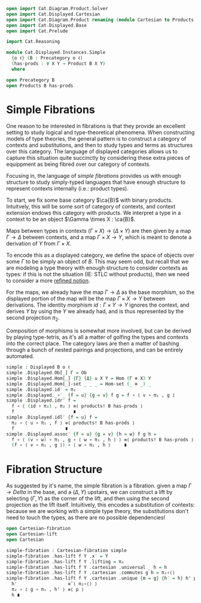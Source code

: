 ```agda
open import Cat.Diagram.Product.Solver
open import Cat.Displayed.Cartesian
open import Cat.Diagram.Product renaming (module Cartesian to Products)
open import Cat.Displayed.Base
open import Cat.Prelude

import Cat.Reasoning

module Cat.Displayed.Instances.Simple
  {o ℓ} (B : Precategory o ℓ)
  (has-prods : ∀ X Y → Product B X Y)
  where

open Precategory B
open Products B has-prods
```

# Simple Fibrations

One reason to be interested in fibrations is that they provide an
excellent setting to study logical and type-theoretical phenomena.
When constructing models of type theories, the general pattern
is to construct a category of contexts and substitutions, and then
to study types and terms as structures over this category.
The language of displayed categories allows us to capture this situation
quite succinctly by considering these extra pieces of equippment as
being fibred over our category of contexts.

Focusing in, the language of *simple fibrations* provides us with enough
structure to study simply-typed languages that have enough structure
to represent contexts internally (i.e.: product types).

To start, we fix some base category $\ca{B}$ with binary products.
Intuitvely, this will be some sort of category of contexts, and
context extension endows this category with products. We interpret a
type in a context to be an object $\Gamma \times X : \ca{B}$.

Maps between types in contexts $(\Gamma \times X) \to (\Delta \times Y)$
are then given by a map $\Gamma \to \Delta$ between contexts, and a
map $\Gamma \times X \to Y$, which is meant to denote a derivation
of $Y$ from $\Gamma \times X$.

To encode this as a displayed category, we define the space of
objects over some $\Gamma$ to be simply an object of $B$.
This may seem odd, but recall that we are modeling a type theory with
enough structure to consider contexts as types: if this is not the
situation (IE: STLC without products), then we need to consider a more
[refined notion].

[refined notion]: Cat.Displayed.Instances.CT-Structure.html

For the maps, we already have the map $\Gamma \to \Delta$ as the
base morphism, so the displayed portion of the map will be the
map $\Gamma \times X \to Y$ between derivations. The identity
morphism $id : \Gamma \times Y \to Y$ ignores the context, and
derives $Y$ by using the $Y$ we already had, and is thus represented
by the second projection $\pi_2$.

Composition of morphisms is somewhat more involved, but can be derived
by playing type-tetris, as it's all a matter of golfing the types
and contexts into the correct place. The category laws are then a matter
of bashing through a bunch of nested pairings and projections, and
can be entirely automated.

```agda
simple : Displayed B o ℓ
simple .Displayed.Ob[_] Γ = Ob
simple .Displayed.Hom[_] {Γ} {Δ} u X Y = Hom (Γ ⊗ X) Y
simple .Displayed.Hom[_]-set _ _ _ = Hom-set (_ ⊗ _) _
simple .Displayed.id′ = π₂
simple .Displayed._∘′_ {f = u} {g = v} f g = f ∘ ⟨ v ∘ π₁ , g ⟩
simple .Displayed.idr′ f =
  f ∘ ⟨ (id ∘ π₁) , π₂ ⟩ ≡⟨ products! B has-prods ⟩
  f                      ∎
simple .Displayed.idl′ {f = u} f =
  π₂ ∘ ⟨ u ∘ π₁ , f ⟩ ≡⟨ products! B has-prods ⟩
  f                   ∎
simple .Displayed.assoc′ {f = u} {g = v} {h = w} f g h =
  f ∘ ⟨ (v ∘ w) ∘ π₁ , g ∘ ⟨ w ∘ π₁ , h ⟩ ⟩ ≡⟨ products! B has-prods ⟩
  (f ∘ ⟨ v ∘ π₁ , g ⟩) ∘ ⟨ w ∘ π₁ , h ⟩     ∎
```

# Fibration Structure

As suggested by it's name, the simple fibration is a fibration.
given a map $\Gamma \to Delta$ in the base, and a $(\Delta , Y)$
upstairs, we can construct a lift by selecting $(\Gamma, Y)$ as the
corner of the lift, and then using the second projection as the lift
itself. Intuitively, this encodes a substitution of contexts: because
we are working with a simple type theory, the substitutions don't need
to touch the types, as there are no possible dependencies!

```agda
open Cartesian-fibration
open Cartesian-lift
open Cartesian

simple-fibration : Cartesian-fibration simple
simple-fibration .has-lift f Y .x′ = Y
simple-fibration .has-lift f Y .lifting = π₂
simple-fibration .has-lift f Y .cartesian .universal _ h = h
simple-fibration .has-lift f Y .cartesian .commutes g h = π₂∘⟨⟩
simple-fibration .has-lift f Y .cartesian .unique {m = g} {h′ = h} h' p =
  h'                   ≡˘⟨ π₂∘⟨⟩ ⟩
  π₂ ∘ ⟨ g ∘ π₁ , h' ⟩ ≡⟨ p ⟩
  h ∎
```
